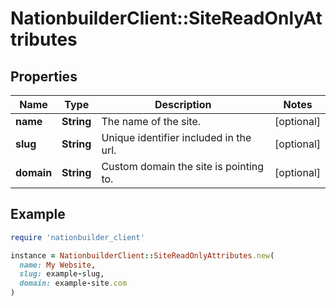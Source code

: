 # NationbuilderClient::SiteReadOnlyAttributes

## Properties

| Name | Type | Description | Notes |
| ---- | ---- | ----------- | ----- |
| **name** | **String** | The name of the site. | [optional] |
| **slug** | **String** | Unique identifier included in the url. | [optional] |
| **domain** | **String** | Custom domain the site is pointing to. | [optional] |

## Example

```ruby
require 'nationbuilder_client'

instance = NationbuilderClient::SiteReadOnlyAttributes.new(
  name: My Website,
  slug: example-slug,
  domain: example-site.com
)
```

